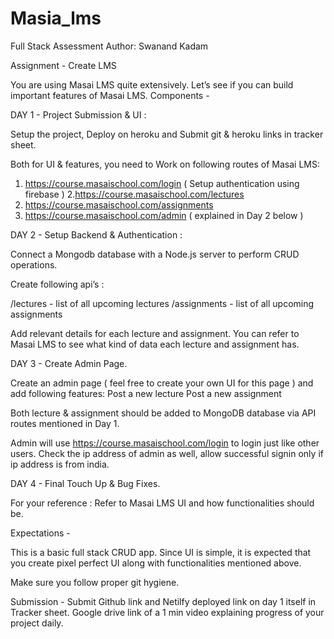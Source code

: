 # Masia_lms


Full Stack Assessment
Author: Swanand Kadam



Assignment - Create LMS

You are using Masai LMS quite extensively. Let’s see if you can build important features of Masai LMS. 
Components -

DAY 1 - Project Submission & UI : 

Setup the project, Deploy on heroku and Submit git & heroku links in tracker sheet.

Both for UI & features, you need to Work on following routes of Masai LMS:

1. https://course.masaischool.com/login ( Setup authentication using firebase )
2.https://course.masaischool.com/lectures
3. https://course.masaischool.com/assignments
4. https://course.masaischool.com/admin ( explained in Day 2 below )





DAY 2 - Setup Backend & Authentication : 

Connect a Mongodb database with a Node.js server to perform CRUD operations.

Create following api’s : 

/lectures - list of all upcoming lectures
/assignments - list of all upcoming assignments

Add relevant details for each lecture and assignment. You can refer to Masai LMS to see what kind of data each lecture and assignment has. 


DAY 3 - Create Admin Page.



Create an admin page ( feel free to create your own UI for this page ) and add following features:
Post a new lecture
Post a new assignment

Both lecture & assignment should be added to MongoDB database via API routes mentioned in Day 1. 

Admin will use https://course.masaischool.com/login  to login just like other users.
Check the ip address of admin as well, allow successful signin only if ip address is from india.




DAY 4 - Final Touch Up & Bug Fixes.



For your reference : Refer to Masai LMS UI and how functionalities should be.


Expectations -

This is a basic full stack CRUD app. Since UI is simple, it is expected that you create pixel perfect UI along with functionalities mentioned above.

Make sure you follow proper git hygiene.


Submission -
Submit Github link and Netilfy deployed link on day 1 itself in Tracker sheet.
Google drive link of a 1 min video explaining progress of your project daily.


